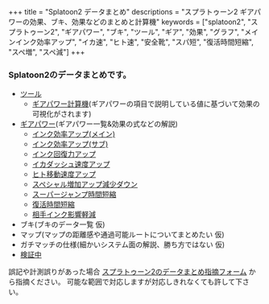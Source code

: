 +++
title = "Splatoon2 データまとめ"
descriptions = "スプラトゥーン2 ギアパワーの効果、ブキ、効果などのまとめと計算機"
keywords = ["splatoon2", "スプラトゥーン2", "ギアパワー", "ブキ", "ツール", "ギア", "効果", "グラフ", "メインインク効率アップ", "イカ速", "ヒト速", "安全靴", "スパ短", "復活時間短縮", "スペ増", "スペ減"]
+++

### Splatoon2のデータまとめです。


- [ツール](https://ika.ninja/tool/)
  - [ギアパワー計算機](https://ika.ninja/tool/calc/)(ギアパワーの項目で説明している値に基づいて効果の可視化がされます)
- [ギアパワー](https://ika.ninja/gear/)(ギアパワー一覧&効果の式などの解説)
  - [インク効率アップ(メイン)](https://ika.ninja/gear/1_main_ink/)
  - [インク効率アップ(サブ)](https://ika.ninja/gear/2_sub_ink/)
  - [インク回復力アップ](https://ika.ninja/gear/3_rec_ink/)
  - [イカダッシュ速度アップ](https://ika.ninja/gear/4_ika_speed/)
  - [ヒト移動速度アップ](https://ika.ninja/gear/5_hito_speed/)
  - [スペシャル増加アップ減少ダウン](https://ika.ninja/gear/6_special_up_down/)
  - [スーパージャンプ時間短縮](https://ika.ninja/gear/7_super_jump/)
  - [復活時間短縮](https://ika.ninja/gear/8_revi_time/)
  - [相手インク影響軽減](https://ika.ninja/gear/9_aite_ink/)
- ブキ(ブキのデータ一覧 仮)
- マップ(マップの距離感や通過可能ルートについてまとめたい 仮)
- ガチマッチの仕様(細かいシステム面の解説、勝ち方ではない 仮)
- [検証中](https://ika.ninja/memo/)

誤記や計測誤りがあった場合 [スプラトゥーン2のデータまとめ指摘フォーム](https://forms.gle/uXLZSPQVQxKLbVZZA) から指摘ください。
可能な範囲で対応しますが対応しきれなくても許して下さい。
